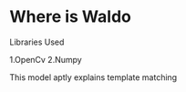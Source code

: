 # Where is Waldo 

<h>Libraries Used</h>


1.OpenCv
2.Numpy

This model aptly explains template matching 
